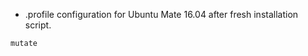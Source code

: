 * .profile configuration for Ubuntu Mate 16.04 after fresh installation script.

```markdown
mutate
```